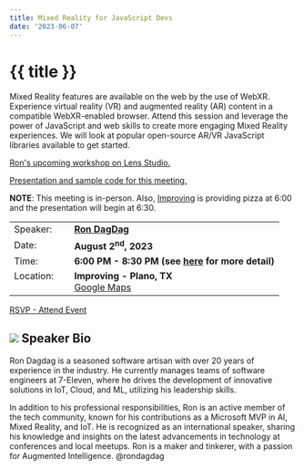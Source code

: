 ```yaml
---
title: Mixed Reality for JavaScript Devs
date: '2023-06-07'
---
```

# {{ title }}

<p>Mixed Reality features are available on the web by the use of WebXR. Experience virtual reality (VR) and augmented reality (AR) content in a compatible WebXR-enabled browser. Attend this session and leverage the power of JavaScript and web skills to create more engaging Mixed Reality experiences. We will look at popular open-source AR/VR JavaScript libraries available to get started.</p>

<p><a href="https://www.meetup.com/dallas-virtual-reality/events/294626231/">Ron's upcoming workshop on Lens Studio.</a></p>
<p><a href="https://github.com/rondagdag/mr4jsdevs">Presentation and sample code for this meeting.</a></p>

**NOTE**: This meeting is in-person. Also, [Improving](https://improving.com/) is providing pizza at 6:00 and the presentation will begin at 6:30. 

<table>
<tbody>
<tr><td>Speaker:</td><td>&nbsp;</td><td><b><a title="Ron DagDag" target="_blank" href="https://twitter.com/rondagdag">Ron DagDag</a></b></td></tr>
<tr><td>Date:</td><td>&nbsp;</td><td><b>August 2<sup>nd</sup>, 2023</b></td></tr>
<tr><td valign="top">Time:</td><td>&nbsp;</td><td><b>6:00 PM - 8:30 PM (see <a title="Location" href="/contact/">here</a> for more detail)</b></td></tr>
<tr><td valign="top">Location:</td><td>&nbsp;</td><td><b>Improving - Plano, TX</b><br><a title="Google" target="_blank" href="https://g.page/improving-dallas?share">Google Maps</a></td></tr>
</tbody>
</table>

[RSVP - Attend Event](https://www.eventbrite.com/e/mixed-reality-for-javascript-devs-tickets-686071758097?aff=oddtdtcreator)


## ![](/assets/img/icons/speakerbioicon.png) Speaker Bio

Ron Dagdag is a seasoned software artisan with over 20 years of experience in the industry. He currently manages teams of software engineers at 7-Eleven, where he drives the development of innovative solutions in IoT, Cloud, and ML, utilizing his leadership skills.

In addition to his professional responsibilities, Ron is an active member of the tech community, known for his contributions as a Microsoft MVP in AI, Mixed Reality, and IoT. He is recognized as an international speaker, sharing his knowledge and insights on the latest advancements in technology at conferences and local meetups. Ron is a maker and tinkerer, with a passion for Augmented Intelligence. @rondagdag

